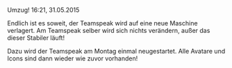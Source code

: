 Umzug!
16:21, 31.05.2015
<p>Endlich ist es soweit, der Teamspeak wird auf eine neue Maschine verlagert. Am Teamspeak selber wird sich nichts ver&auml;ndern, au&szlig;er das dieser Stabiler l&auml;uft!</p><p>Dazu wird der Teamspeak am Montag einmal neugestartet. Alle Avatare und Icons sind dann wieder wie zuvor vorhanden! </p>
